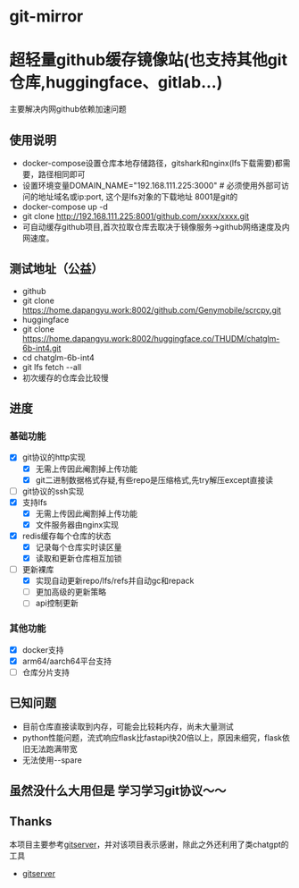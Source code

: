# git-mirror
# 超轻量github缓存镜像站(也支持其他git仓库,huggingface、gitlab...)
主要解决内网github依赖加速问题

## 使用说明
- docker-compose设置仓库本地存储路径，gitshark和nginx(lfs下载需要)都需要，路径相同即可
- 设置环境变量DOMAIN_NAME="192.168.111.225:3000" # 必须使用外部可访问的地址域名或ip:port, 这个是lfs对象的下载地址 8001是git的
- docker-compose up -d
- git clone http://192.168.111.225:8001/github.com/xxxx/xxxx.git
- 可自动缓存github项目,首次拉取仓库去取决于镜像服务->github网络速度及内网速度。

## 测试地址（公益）
- github
- git clone https://home.dapangyu.work:8002/github.com/Genymobile/scrcpy.git
- huggingface
- git clone https://home.dapangyu.work:8002/huggingface.co/THUDM/chatglm-6b-int4.git
- cd chatglm-6b-int4
- git lfs fetch --all
- 初次缓存的仓库会比较慢
## 进度

### 基础功能
- [x] git协议的http实现
  - [x] 无需上传因此阉割掉上传功能
  - [x] git二进制数据格式存疑,有些repo是压缩格式,先try解压except直接读
- [ ] git协议的ssh实现
- [x] 支持lfs
  - [x] 无需上传因此阉割掉上传功能  
  - [x] 文件服务器由nginx实现
- [x] redis缓存每个仓库的状态
  - [x] 记录每个仓库实时读区量
  - [x] 读取和更新仓库相互加锁
- [ ] 更新裸库
  - [x] 实现自动更新repo/lfs/refs并自动gc和repack
  - [ ] 更加高级的更新策略
  - [ ] api控制更新

### 其他功能
- [x] docker支持
- [x] arm64/aarch64平台支持
- [ ] 仓库分片支持

## 已知问题
- 目前仓库直接读取到内存，可能会比较耗内存，尚未大量测试
- python性能问题，流式响应flask比fastapi快20倍以上，原因未细究，flask依旧无法跑满带宽
- 无法使用--spare


## 虽然没什么大用但是 学习学习git协议～～

## Thanks

本项目主要参考[gitserver][1]，并对该项目表示感谢，除此之外还利用了类chatgpt的工具

- [gitserver][1]

[1]: https://github.com/meyer1994/gitserver